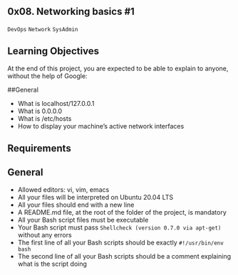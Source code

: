 ## 0x08. Networking basics #1
`DevOps` `Network` `SysAdmin`

## Learning Objectives
At the end of this project, you are expected to be able to explain to anyone, without the help of Google:

##General
* What is localhost/127.0.0.1
* What is 0.0.0.0
* What is /etc/hosts
* How to display your machine’s active network interfaces


## Requirements
## General
* Allowed editors: vi, vim, emacs
* All your files will be interpreted on Ubuntu 20.04 LTS
* All your files should end with a new line
* A README.md file, at the root of the folder of the project, is mandatory
* All your Bash script files must be executable
* Your Bash script must pass `Shellcheck (version 0.7.0 via apt-get)` without any errors
* The first line of all your Bash scripts should be exactly `#!/usr/bin/env bash`
* The second line of all your Bash scripts should be a comment explaining what is the script doing
